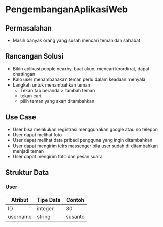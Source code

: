# PengembanganAplikasiWeb

## Permasalahan
- Masih banyak orang yang susah mencari teman dan sahabat

## Rancangan Solusi
- Bikin aplikasi people nearby, buat akun, mencari koordinat, dapat chattingan 
- Kalo user menambahakan teman perlu dalam keadaan menyala
- Langkah untuk menambahkan teman
  - Tekan tab beranda > tambah teman
  - tekan cari
  - pilih teman yang akan ditambahkan 

## Use Case
- User bisa melakukan registrasi menggunakan google atau no telepon
- User dapat melihat foto 
- User dapat melihat data pribadi pengguna yang ingin ditambahkan
- User dapat mengirim teks massenger bila user sudah di ditambahkan menjadi teman
- User dapat mengirim foto dan pesan suara


## Struktur Data

### User
Atribut|Tipe Data|Contoh
---|---|---
ID | integer | 30
username | string | susanto
